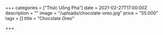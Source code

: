 +++
categories = ["Thức Uống Pha"]
date = 2021-02-27T17:00:00Z
description = ""
image = "/uploads/chocolate-oreo.jpg"
price = "55.000"
tags = []
title = "Chocolate Oreo"

+++
